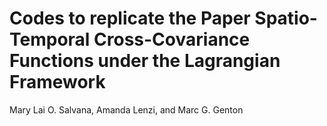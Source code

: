 # Codes to replicate the Paper Spatio-Temporal Cross-Covariance Functions under the Lagrangian Framework
Mary Lai O. Salvana, Amanda Lenzi, and Marc G. Genton
